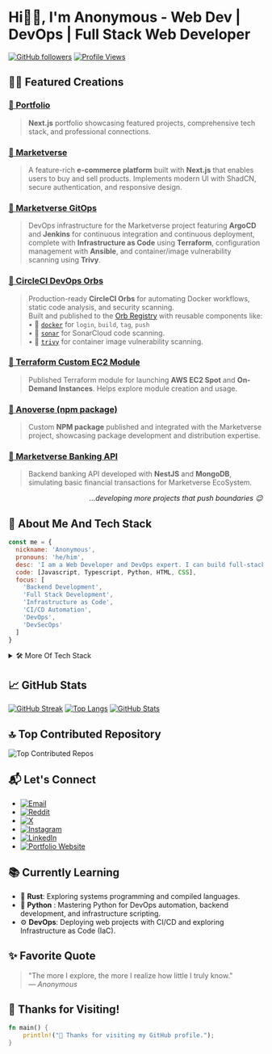 # Hi👋🏻, I'm Anonymous - Web Dev | DevOps | Full Stack Web Developer

[![GitHub followers](https://img.shields.io/github/followers/iamanonymous419?label=Follow&style=social)](https://github.com/iamanonymous419)
[![Profile Views](https://visitcountpro.netlify.app/api?id=iamanonymous419&pretty=true)](https://github.com/iamanonymous419)

##  👨‍💻 Featured Creations

### [🔗 Portfolio](https://portfolio-pink-sigma-72.vercel.app)  
> **Next.js** portfolio showcasing featured projects, comprehensive tech stack, and professional connections.

### [🔗 Marketverse](https://marketverse-phi.vercel.app)  
> A feature-rich **e-commerce platform** built with **Next.js** that enables users to buy and sell products. Implements modern UI with ShadCN, secure authentication, and responsive design.

### [🔗 Marketverse GitOps](https://github.com/iamanonymous419/marketverse-gitops)  
> DevOps infrastructure for the Marketverse project featuring **ArgoCD** and **Jenkins** for continuous integration and continuous deployment, complete with **Infrastructure as Code** using **Terraform**, configuration management with **Ansible**, and container/image vulnerability scanning using **Trivy**.  

### [🔗 CircleCI DevOps Orbs](https://github.com/iamanonymous419/orbs)  
> Production-ready **CircleCI Orbs** for automating Docker workflows, static code analysis, and security scanning.  
> Built and published to the [Orb Registry](https://circleci.com/developer/orbs) with reusable components like:  
> • 🐳 [`docker`](https://circleci.com/developer/orbs/orb/iamanonymous419/docker) for `login`, `build`, `tag`, `push`  
> • 🧠 [`sonar`](https://circleci.com/developer/orbs/orb/iamanonymous419/sonar) for SonarCloud code scanning.  
> • 🔐 [`trivy`](https://circleci.com/developer/orbs/orb/iamanonymous419/trivy) for container image vulnerability scanning.

### [🔗 Terraform Custom EC2 Module](https://registry.terraform.io/modules/iamanonymous419/ec2-module/aws/latest)  
> Published Terraform module for launching **AWS EC2 Spot** and **On-Demand Instances**. Helps explore module creation and usage.

### [🔗 Anoverse (npm package)](https://www.npmjs.com/package/anoverse)  
> Custom **NPM package** published and integrated with the Marketverse project, showcasing package development and distribution expertise.

### [🔗 Marketverse Banking API](https://github.com/iamanonymous419/marketverse-banking)  
> Backend banking API developed with **NestJS** and **MongoDB**, simulating basic financial transactions for Marketverse EcoSystem.

<p align="right"><i> ...developing more projects that push boundaries 😉 </i></p>

## 🧰 About Me And Tech Stack

```javascript
const me = {
  nickname: 'Anonymous', 
  pronouns: 'he/him',
  desc: 'I am a Web Developer and DevOps expert. I can build full-stack projects from scratch and deploy them to production.',
  code: [Javascript, Typescript, Python, HTML, CSS],
  focus: [
    'Backend Development', 
    'Full Stack Development', 
    'Infrastructure as Code', 
    'CI/CD Automation', 
    'DevOps',
    'DevSecOps'
  ]
}
```

<details>
<summary>🛠️ More Of Tech Stack </summary>

## 🌐 Web Development

### 🧑‍ **Frontend**
[![React](https://img.shields.io/badge/React-20232A?style=flat&logo=react&logoColor=61DAFB)](https://reactjs.org/)
[![JavaScript](https://img.shields.io/badge/JavaScript-F7DF1E?style=flat&logo=javascript&logoColor=black)](https://developer.mozilla.org/en-US/docs/Web/JavaScript)
[![TypeScript](https://img.shields.io/badge/TypeScript-3178C6?style=flat&logo=typescript&logoColor=white)](https://www.typescriptlang.org/)
[![ShadCN](https://img.shields.io/badge/Shadcn_UI-black?style=flat&logo=tailwindcss&logoColor=white)](https://ui.shadcn.com/)
[![React Hook Form](https://img.shields.io/badge/React_Hook_Form-EC5990?style=flat&logo=reacthookform&logoColor=white)](https://react-hook-form.com/)
[![Redux](https://img.shields.io/badge/Redux-764ABC?style=flat&logo=redux&logoColor=white)](https://redux.js.org/)
[![RTK Query](https://img.shields.io/badge/RTK_Query-764ABC?style=flat&logo=redux&logoColor=white)](https://redux-toolkit.js.org/rtk-query/overview)
[![TanStack Query](https://img.shields.io/badge/TanStack_Query-FF4154?style=flat&logo=react-query&logoColor=white)](https://tanstack.com/query)
[![React Router](https://img.shields.io/badge/React_Router-CA4245?style=flat&logo=react-router&logoColor=white)](https://reactrouter.com/)
[![daisyUI](https://img.shields.io/badge/daisyUI-7F1D1D?style=flat&logo=tailwindcss&logoColor=white)](https://daisyui.com/)

### 🎨 **Styling**
[![CSS3](https://img.shields.io/badge/CSS3-1572B6?style=flat&logo=css3&logoColor=white)](https://developer.mozilla.org/en-US/docs/Web/CSS)
[![Tailwind CSS](https://img.shields.io/badge/Tailwind_CSS-38B2AC?style=flat&logo=tailwind-css&logoColor=white)](https://tailwindcss.com/)
[![SCSS](https://img.shields.io/badge/SCSS-CC6699?style=flat&logo=sass&logoColor=white)](https://sass-lang.com/)

### 🧠 **Backend**
[![Node.js](https://img.shields.io/badge/Node.js-43853D?style=flat&logo=node.js&logoColor=white)](https://nodejs.org/)
[![Python](https://img.shields.io/badge/Python-3776AB?style=flat&logo=python&logoColor=white)](https://www.python.org/)
[![Express.js](https://img.shields.io/badge/Express.js-000000?style=flat&logo=express&logoColor=white)](https://expressjs.com/)
[![NestJS](https://img.shields.io/badge/NestJS-E0234E?style=flat&logo=nestjs&logoColor=white)](https://nestjs.com/)
[![Prisma](https://img.shields.io/badge/Prisma-2D3748?style=flat&logo=prisma&logoColor=white)](https://www.prisma.io/)
[![Drizzle ORM](https://img.shields.io/badge/Drizzle_ORM-000000?style=flat&logoColor=white)](https://orm.drizzle.team/)
[![JWT](https://img.shields.io/badge/JWT-000000?style=flat&logo=jsonwebtokens&logoColor=white)](https://jwt.io/)

### 📦 **Package Manager**
[![NPM](https://img.shields.io/badge/-NPM-000?style=for-the-badge&logo=npm)](https://www.npmjs.com/)
[![Yarn](https://img.shields.io/badge/-yarn-000?style=for-the-badge&logo=yarn)](https://yarnpkg.com/)
[![pnpm](https://img.shields.io/badge/pnpm-222222?style=for-the-badge&logo=pnpm&logoColor=yellow)](https://pnpm.io/)
[![Bun](https://img.shields.io/badge/Bun-000000?style=for-the-badge&logo=bun&logoColor=white)](https://bun.sh/)

### 🗄️ **Databases**
[![PostgreSQL](https://img.shields.io/badge/PostgreSQL-4169E1?style=flat&logo=postgresql&logoColor=white)](https://www.postgresql.org/)
[![MongoDB](https://img.shields.io/badge/MongoDB-4EA94B?style=flat&logo=mongodb&logoColor=white)](https://www.mongodb.com/)
[![MySQL](https://img.shields.io/badge/MySQL-4479A1?style=flat&logo=mysql&logoColor=white)](https://www.mysql.com/)

### 🧰 **Others**
[![Next.js](https://img.shields.io/badge/Next.js-000000?style=flat&logo=next.js&logoColor=white)](https://nextjs.org/)
[![GraphQL](https://img.shields.io/badge/GraphQL-E10098?style=flat&logo=graphql&logoColor=white)](https://graphql.org/)
[![Cloudinary](https://img.shields.io/badge/Cloudinary-3448C5?style=flat&logo=cloudinary&logoColor=white)](https://cloudinary.com/)

## ⚙️ DevOps

### 🖥️ **Operating System**
[![Linux](https://img.shields.io/badge/Linux-FCC624?style=flat&logo=linux&logoColor=black)](https://www.linux.org/)

### 📊 **Monitoring**
[![Prometheus](https://img.shields.io/badge/Prometheus-E6522C?style=flat&logo=prometheus&logoColor=white)](https://prometheus.io/)
[![Grafana](https://img.shields.io/badge/Grafana-F46800?style=flat&logo=grafana&logoColor=white)](https://grafana.com/)

### 🔄 **CI/CD**
[![Jenkins](https://img.shields.io/badge/Jenkins-D24939?style=flat&logo=jenkins&logoColor=white)](https://www.jenkins.io/)
[![ArgoCD](https://img.shields.io/badge/ArgoCD-F47560?style=flat&logo=argo&logoColor=white)](https://argoproj.github.io/cd/)
[![GitHub Actions](https://img.shields.io/badge/GitHub_Actions-2088FF?style=flat&logo=github-actions&logoColor=white)](https://github.com/features/actions)
[![CircleCI](https://img.shields.io/badge/-CircleCI-ffffff?style=flat&logo=circleci&logoColor=343434&labelColor=ffffff)](https://circleci.com/)

### 🔧 **Version Control**
[![Git](https://img.shields.io/badge/-Git-000?style=for-the-badge&logo=git)](https://git-scm.com/)
[![GitHub](https://img.shields.io/badge/-GitHub-000?style=for-the-badge&logo=github)](https://github.com/)

### 🪄 **Automation**
[![Bash](https://img.shields.io/badge/Bash-4EAA25?style=flat&logo=gnu-bash&logoColor=white)](https://www.gnu.org/software/bash/)

### ☸️ **Container Orchestration**
[![Kubernetes](https://img.shields.io/badge/Kubernetes-326CE5?style=flat&logo=kubernetes&logoColor=white)](https://kubernetes.io/)
[![minikube](https://img.shields.io/badge/minikube-2496ED?style=flat&logo=kubernetes&logoColor=white)](https://minikube.sigs.k8s.io/)
[![EKS](https://img.shields.io/badge/AWS_EKS-FF9900?style=flat&logo=amazon-eks&logoColor=white)](https://aws.amazon.com/eks/)

### 🐳 **Containerization**
[![Docker](https://img.shields.io/badge/Docker-2496ED?style=flat&logo=docker&logoColor=white)](https://www.docker.com/)

### 📜 **Infrastructure as Code (IaC)**
[![Terraform](https://img.shields.io/badge/Terraform-623CE4?style=flat&logo=terraform&logoColor=white)](https://www.terraform.io/)
[![Ansible](https://img.shields.io/badge/Ansible-EE0000?style=flat&logo=ansible&logoColor=white)](https://www.ansible.com/)

### ☁️ **Cloud**
[![AWS](https://img.shields.io/badge/AWS-232F3E?style=flat&logo=amazon-aws&logoColor=white)](https://aws.amazon.com/)
[![AWS EKS](https://img.shields.io/badge/AWS-EKS-orange?logo=amazon-aws&logoColor=white)](https://docs.aws.amazon.com/eks/)
[![AWS ECR](https://img.shields.io/badge/AWS-ECR-9cf?logo=amazon-aws&logoColor=white)](https://docs.aws.amazon.com/AmazonECR/)
[![AWS ECS](https://img.shields.io/badge/AWS-ECS-blue?logo=amazon-aws&logoColor=white)](https://docs.aws.amazon.com/AmazonECS/)
[![AWS IAM](https://img.shields.io/badge/AWS-IAM-yellow?logo=amazon-aws&logoColor=white)](https://docs.aws.amazon.com/IAM/)
[![AWS S3](https://img.shields.io/badge/AWS-S3-red?logo=amazon-aws&logoColor=white)](https://docs.aws.amazon.com/AmazonS3/)
[![AWS DynamoDB](https://img.shields.io/badge/AWS-DynamoDB-blueviolet?logo=amazon-aws&logoColor=white)](https://docs.aws.amazon.com/amazondynamodb/)
[![AWS RDS](https://img.shields.io/badge/AWS-RDS-success?logo=amazon-aws&logoColor=white)](https://docs.aws.amazon.com/AmazonRDS/)
[![AWS VPC](https://img.shields.io/badge/AWS-VPC-lightgrey?logo=amazon-aws&logoColor=white)](https://docs.aws.amazon.com/vpc/)
[![AWS EC2](https://img.shields.io/badge/AWS-EC2-brown?logo=amazon-aws&logoColor=white)](https://docs.aws.amazon.com/ec2/)

### 🛡️ **Security Scanning**
[![Trivy](https://img.shields.io/badge/Trivy-0F172A?style=flat&logo=trivy&logoColor=white)](https://github.com/aquasecurity/trivy)
[![SonarQube](https://img.shields.io/badge/SonarQube-4E9BCD?style=flat&logo=sonarqube&logoColor=white)](https://www.sonarqube.org/)
[![OWASP ZAP](https://img.shields.io/badge/OWASP_ZAP-00549E?style=flat&logo=owasp&logoColor=white)](https://owasp.org/www-project-zap/)

### 🔐 **Secrets Management**
[![HashiCorp Vault](https://img.shields.io/badge/HashiCorp_Vault-000000?style=flat&logo=vault&logoColor=white)](https://www.vaultproject.io/)

## 📆 My Learning Journey

```markdown
🎯 Start of My Learning Journey
        |
        |——— 🌐 HTML (August 2023)
        |——— 🎨 CSS (November 2023)
        |——— 💻 JavaScript (December 2023)
        |——— 🗃️ Git & GitHub (January 2024)
        |——— ⚛️ React + 💨 Tailwind CSS (March 2024)
        |——— 💅 SCSS (April 2024)
        |——— 🟩 Node.js & 🚂 Express.js (June 2024)
        |——— 🍃 MongoDB & 🧱 NestJS (June 2024)
        |——— 🐬 MySQL & 🐘 PostgreSQL (July 2024)
        |——— 🧩 Prisma ORM (August 2024)
        |——— 🔥 Next.js (September 2024)
        |——— 🐳 Docker (October 2024)
        |——— ☸️ Kubernetes (December 2024)
        |——— 🐚 Bash Scripting & 🐧 Linux (January 2025)
        |——— 📦 Terraform & 🧰 Ansible (February 2025)
        |——— ☁️ AWS, ☸️ EKS, 🔍 Trivy, 🧪 Jenkins, 📊 Grafana, 📈 Prometheus, 🚀 ArgoCD, 🌿 Drizzle ORM – via Project MarketVerse (March 2025)
        |——— 🧠 AWS & its Services Deep Dive (April 2025)
        |——— 🔍 SonarQube, 🛡️ OWASP (May 2025)  
        |——— 🔐 HashiCorp Vault & 🔧 GitHub Actions (June 2025)  
        |——— 🌼 DaisyUI & ⚙️ CircleCI (July 2025)  
        |——— 🐍 Python (August 2025)
        | 
📍 Present Day
```

</details>

## 📈 GitHub Stats

[![GitHub Streak](https://github-readme-streak-stats.herokuapp.com/?user=iamanonymous419&theme=dracula)](https://github.com/iamanonymous419)
[![Top Langs](https://github-readme-stats.vercel.app/api/top-langs/?username=iamanonymous419&layout=compact&theme=dracula)](https://github.com/iamanonymous419)
[![GitHub Stats](https://github-readme-stats.vercel.app/api?username=iamanonymous419&show_icons=true&theme=dracula)](https://github.com/iamanonymous419)

## 🔝 Top Contributed Repository

![Top Contributed Repos](https://github-contributor-stats.vercel.app/api?username=iamanonymous419&limit=5&theme=dracula&combine_all_yearly_contributions=true)

## 📬 Let's Connect
- [![Email](https://img.shields.io/badge/Gmail-D14836?style=flat&logo=gmail&logoColor=white)](https://mail.google.com/mail/?view=cm&fs=1&to=anonymous292009@gmail.com)
- [![Reddit](https://img.shields.io/badge/Reddit-FF4500?style=flat&logo=reddit&logoColor=white)](https://www.reddit.com/u/Anonymous292009)
- [![X](https://img.shields.io/badge/X-000000?style=flat&logo=x&logoColor=white)](https://x.com/Anonymous292009)
- [![Instagram](https://img.shields.io/badge/Instagram-E4405F?style=flat&logo=instagram&logoColor=white)](https://www.instagram.com/anonymous22009)
- [![LinkedIn](https://img.shields.io/badge/LinkedIn-0A66C2?style=flat&logo=linkedin&logoColor=white)](https://www.linkedin.com/in/debbag2009)
- [![Portfolio Website](https://img.shields.io/badge/Portfolio-000000?style=flat&logo=firefox&logoColor=white)](https://portfolio-pink-sigma-72.vercel.app)

## 📚 Currently Learning
- 🦀 **Rust**: Exploring systems programming and compiled languages.
- 🐍 **Python** : Mastering Python for DevOps automation, backend development, and infrastructure scripting.
- ⚙️ **DevOps**: Deploying web projects with CI/CD and exploring Infrastructure as Code (IaC).

## ✨ Favorite Quote

> "The more I explore, the more I realize how little I truly know."   
> — *Anonymous*

## 🦀 Thanks for Visiting!

```rust
fn main() {
    println!("🦀 Thanks for visiting my GitHub profile.");
}
```